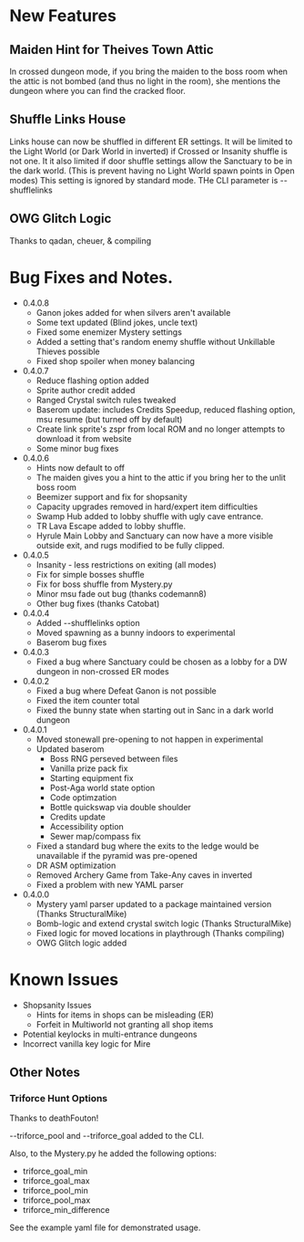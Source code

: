 # New Features

## Maiden Hint for Theives Town Attic

In crossed dungeon mode, if you bring the maiden to the boss room when the attic is not bombed (and thus no light in the room), she mentions the dungeon where you can find the cracked floor.

## Shuffle Links House

Links house can now be shuffled in different ER settings. It will be limited to the Light World (or Dark World in inverted) if Crossed or Insanity shuffle is not one. It it also limited if door shuffle settings allow the Sanctuary to be in the dark world. (This is prevent having no Light World spawn points in Open modes) This setting is ignored by standard mode. THe CLI parameter is --shufflelinks

## OWG Glitch Logic

Thanks to qadan, cheuer, & compiling

# Bug Fixes and Notes.

* 0.4.0.8
	* Ganon jokes added for when silvers aren't available
	* Some text updated (Blind jokes, uncle text)
	* Fixed some enemizer Mystery settings
	* Added a setting that's random enemy shuffle without Unkillable Thieves possible
	* Fixed shop spoiler when money balancing
* 0.4.0.7
	* Reduce flashing option added
	* Sprite author credit added
	* Ranged Crystal switch rules tweaked
	* Baserom update: includes Credits Speedup, reduced flashing option, msu resume (but turned off by default)
	* Create link sprite's zspr from local ROM and no longer attempts to download it from website
	* Some minor bug fixes
* 0.4.0.6
	* Hints now default to off
	* The maiden gives you a hint to the attic if you bring her to the unlit boss room
	* Beemizer support and fix for shopsanity
	* Capacity upgrades removed in hard/expert item difficulties
	* Swamp Hub added to lobby shuffle with ugly cave entrance.
	* TR Lava Escape added to lobby shuffle.
	* Hyrule Main Lobby and Sanctuary can now have a more visible outside exit, and rugs modified to be fully clipped. 
* 0.4.0.5
	* Insanity - less restrictions on exiting (all modes)
	* Fix for simple bosses shuffle
	* Fix for boss shuffle from Mystery.py
	* Minor msu fade out bug (thanks codemann8)
	* Other bug fixes (thanks Catobat)
* 0.4.0.4
	* Added --shufflelinks option
	* Moved spawning as a bunny indoors to experimental
	* Baserom bug fixes	
* 0.4.0.3
	* Fixed a bug where Sanctuary could be chosen as a lobby for a DW dungeon in non-crossed ER modes
* 0.4.0.2
	* Fixed a bug where Defeat Ganon is not possible
	* Fixed the item counter total
	* Fixed the bunny state when starting out in Sanc in a dark world dungeon
* 0.4.0.1
	* Moved stonewall pre-opening to not happen in experimental
	* Updated baserom
		* Boss RNG perseved between files
		* Vanilla prize pack fix
		* Starting equipment fix
		* Post-Aga world state option
		* Code optimzation
		* Bottle quickswap via double shoulder
		* Credits update
		* Accessibility option
		* Sewer map/compass fix
	* Fixed a standard bug where the exits to the ledge would be unavailable if the pyramid was pre-opened
	* DR ASM optimization
	* Removed Archery Game from Take-Any caves in inverted
	* Fixed a problem with new YAML parser
* 0.4.0.0
	* Mystery yaml parser updated to a package maintained version (Thanks StructuralMike)
	* Bomb-logic and extend crystal switch logic (Thanks StructuralMike)
	* Fixed logic for moved locations in playthrough (Thanks compiling)
	* OWG Glitch logic added

# Known Issues

* Shopsanity Issues
	* Hints for items in shops can be misleading (ER)
	* Forfeit in Multiworld not granting all shop items
* Potential keylocks in multi-entrance dungeons
* Incorrect vanilla key logic for Mire

## Other Notes

### Triforce Hunt Options

Thanks to deathFouton!

--triforce_pool and --triforce_goal added to the CLI. 

Also, to the Mystery.py he added the following options:
* triforce_goal_min
* triforce_goal_max
* triforce_pool_min
* triforce_pool_max
* triforce_min_difference

See the example yaml file for demonstrated usage.